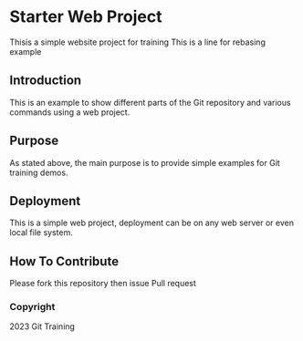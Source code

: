 # Starter Web Project

Thisis a simple website project for training
This is a line for rebasing example

## Introduction

This is an example to show different parts of
the Git repository and various commands using
a web project.

## Purpose

As stated above, the main purpose is to 
provide simple examples for Git training demos.

## Deployment

This is a simple web project, deployment can be
on any web server or even local file system.

## How To Contribute

Please fork this repository then issue Pull request

### Copyright

2023 Git Training
